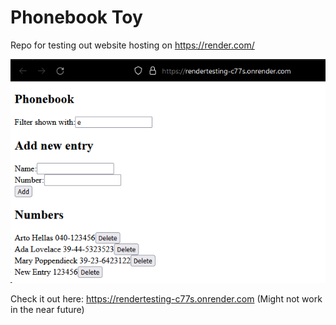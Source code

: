 # Phonebook Toy

Repo for testing out website hosting on https://render.com/

![Screenshot](https://github.com/KKeyfun/phonebookToy/blob/main/s5drtIb.png)

Check it out here: https://rendertesting-c77s.onrender.com
(Might not work in the near future)